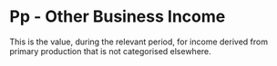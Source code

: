 # Pp - Other Business Income
This is the value, during the relevant period, for income derived from primary production that is not categorised elsewhere.